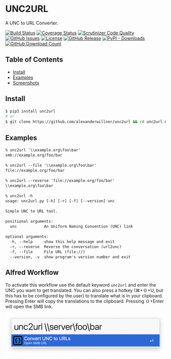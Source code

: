 # UNC2URL

A UNC to URL Converter.

[![Build Status](https://github.com/alexanderwillner/unc2url/workflows/Build-Test/badge.svg)](https://github.com/alexanderwillner/unc2url/actions)
[![Coverage Status](https://codecov.io/gh/alexanderwillner/unc2url/branch/master/graph/badge.svg?token=dJbdYWeg7d)](https://codecov.io/gh/alexanderwillner/unc2url)
[![Scrutinizer Code Quality](https://img.shields.io/scrutinizer/quality/g/alexanderwillner/unc2url)](https://scrutinizer-ci.com/g/alexanderwillner/unc2url/?branch=master)
[![GitHub Issues](https://img.shields.io/github/issues/alexanderwillner/unc2url)](https://github.com/alexanderwillner/unc2url/issues)
[![License](https://img.shields.io/badge/License-Apache%202.0-blue.svg)](https://opensource.org/licenses/Apache-2.0)
[![GitHub Release](https://img.shields.io/github/v/release/alexanderwillner/unc2url?sort=semver)](https://github.com/alexanderwillner/unc2url/releases)
[![PyPI - Downloads](https://img.shields.io/pypi/dm/unc2url?label=pypi%20downloads)](https://pypi.org/project/unc2url/)
[![GitHub Download Count](https://img.shields.io/github/downloads/alexanderwillner/unc2url/total.svg)](https://github.com/alexanderwillner/unc2url/releases)

## Table of Contents

- [Install](#install)
- [Examples](#examples)
- [Screenshots](#screenshots)

## Install

```sh
$ pip3 install unc2url
# or
$ git clone https://github.com/alexanderwillner/unc2url && cd unc2url && make install
```

## Examples

```shell
% unc2url '\\example.org\foo\bar'
smb://example.org/foo/bar

% unc2url --file '\\example.org\foo\bar'
file://example.org/foo/bar

% unc2url --reverse 'file://example.org/foo/bar'
\\example.org\foo\bar

% unc2url -h
usage: unc2url.py [-h] [-r] [-f] [--version] unc

Simple UNC to URL tool.

positional arguments:
  unc            An Uniform Naming Convention (UNC) link

optional arguments:
  -h, --help     show this help message and exit
  -r, --reverse  Reverse the conversation (url2unc)
  -f, --file     File URL (file://)
  --version, -v  show program's version number and exit
```

## Alfred Workflow

To activate this workflow use the default keyword ```unc2url``` and enter the UNC you want to get translated. You can also press a hotkey (⌘+⇧+U, but this has to be configured by the user) to translate what is in your clipboard. Pressing Enter will copy the translations to the clipboard. Pressing ⇧+Enter will open the SMB link.

![Alfred](resources/alfred.png)
